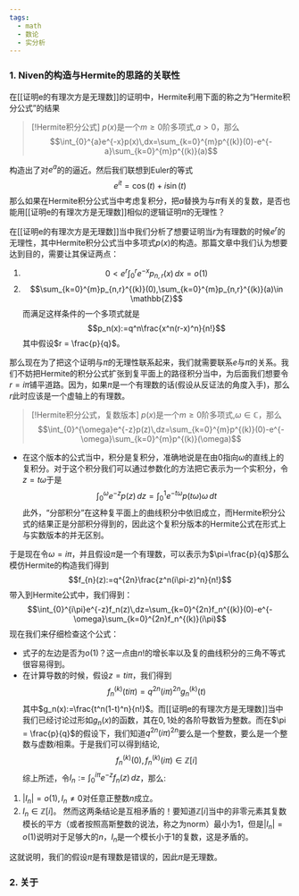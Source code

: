 ```yaml
---
tags:
  - math
  - 数论
  - 实分析
---
```

### 1. Niven的构造与Hermite的思路的关联性

在[[证明e的有理次方是无理数]]的证明中，Hermite利用下面的称之为“Hermite积分公式”的结果

> [!Hermite积分公式]
> $p(x)$是一个$m\geq 0$阶多项式,$a>0$，那么$$\int_{0}^{a}e^{-x}p(x)\,dx=\sum_{k=0}^{m}p^{(k)}(0)-e^{-a}\sum_{k=0}^{m}p^{(k)}(a)$$

构造出了对$e^a$的的逼近。然后我们联想到Euler的等式$$e^{it} = \cos(t)+i\sin(t)$$那么如果在Hermite积分公式当中考虑复积分，把$a$替换为与$\pi$有关的复数，是否也能用[[证明e的有理次方是无理数]]相似的逻辑证明$\pi$的无理性？

在[[证明e的有理次方是无理数]]当中我们分析了想要证明当$r$为有理数的时候$e^r$的无理性，其中Hermite积分公式当中多项式$p(x)$的构造。那篇文章中我们认为想要达到目的，需要让其保证两点：
1. $$0<e^r\int_{0}^{r}e^{-x}p_{n,r}(x)\,dx=o(1)$$
2. $$\sum_{k=0}^{m}p_{n,r}^{(k)}(0),\sum_{k=0}^{m}p_{n,r}^{(k)}(a)\in \mathbb{Z}$$
而满足这样条件的一个多项式就是$$p_n(x):=q^n\frac{x^n(r-x)^n}{n!}$$其中假设$r = \frac{p}{q}$。

那么现在为了把这个证明与$\pi$的无理性联系起来，我们就需要联系$e$与$\pi$的关系。我们不妨把Hermite的积分公式扩张到复平面上的路径积分当中，为后面我们想要令$r = i\pi$铺平道路。因为，如果$\pi$是一个有理数的话(假设从反证法的角度入手)，那么$r$此时应该是一个虚轴上的有理数。

> [!Hermite积分公式，复数版本]
> $p(x)$是一个$m\geq 0$阶多项式,$\omega\in \mathbb{C}$，那么$$\int_{0}^{\omega}e^{-z}p(z)\,dz=\sum_{k=0}^{m}p^{(k)}(0)-e^{-\omega}\sum_{k=0}^{m}p^{(k)}(\omega)$$

* 在这个版本的公式当中，积分是复积分，准确地说是在由$0$指向$\omega$的直线上的复积分。对于这个积分我们可以通过参数化的方法把它表示为一个实积分，令$z = t\omega$于是$$\int_{0}^{\omega}e^{-z}p(z)\,dz=\int_{0}^{1}e^{-t\omega}p(t\omega)\omega\,dt$$此外，“分部积分”在这种复平面上的曲线积分中依旧成立，而Hermite积分公式的结果正是分部积分得到的，因此这个复积分版本的Hermite公式在形式上与实数版本的并无区别。

于是现在令$\omega=i\pi$，并且假设$\pi$是一个有理数，可以表示为$\pi=\frac{p}{q}$那么模仿Hermite的构造我们得到$$f_{n}(z):=q^{2n}\frac{z^n(i\pi-z)^n}{n!}$$带入到Hermite公式中，我们得到：$$\int_{0}^{i\pi}e^{-z}f_n(z)\,dz=\sum_{k=0}^{2n}f_n^{(k)}(0)-e^{-\omega}\sum_{k=0}^{2n}f_n^{(k)}(i\pi)$$
现在我们来仔细检查这个公式：

* 式子的左边是否为$o(1)$？这一点由$n!$的增长率以及复的曲线积分的三角不等式很容易得到。
* 在计算导数的时候，假设$z =ti\pi$，我们得到$$f_n^{(k)}(ti\pi)=q^{2n}(i\pi)^{2n}g_n^{(k)}(t)$$其中$g_n(x):=\frac{t^n(1-t)^n}{n!}$。而[[证明e的有理次方是无理数]]当中我们已经讨论过形如$g_n(x)$的函数，其在$0,1$处的各阶导数皆为整数。而在$\pi = \frac{p}{q}$的假设下，我们知道$q^{2n}(i\pi)^{2n}$要么是一个整数，要么是一个整数与虚数$i$相乘。于是我们可以得到结论,$$f_n^{(k)}(0),f_n^{(k)}(i\pi)\in \mathbb{Z}[i]$$
综上所述，令$I_n:=\int_{0}^{i\pi}e^{-z}f_n(z)\,dz$，那么:
1. $|I_n|=o(1),I_n\neq 0$对任意正整数$n$成立。
2. $I_n\in \mathbb{Z}[i]$。
然而这两条结论是互相矛盾的！要知道$\mathbb{Z}[i]$当中的非零元素其复数模长的平方（或者按照高斯整数的说法，称之为norm）最小为1，但是$|I_n|=o(1)$说明对于足够大的$n$，$I_n$是一个模长小于1的复数，这是矛盾的。

这就说明，我们的假设$\pi$是有理数是错误的，因此$\pi$是无理数。

### 2. 关于
